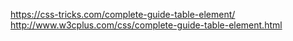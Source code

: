 https://css-tricks.com/complete-guide-table-element/
http://www.w3cplus.com/css/complete-guide-table-element.html
